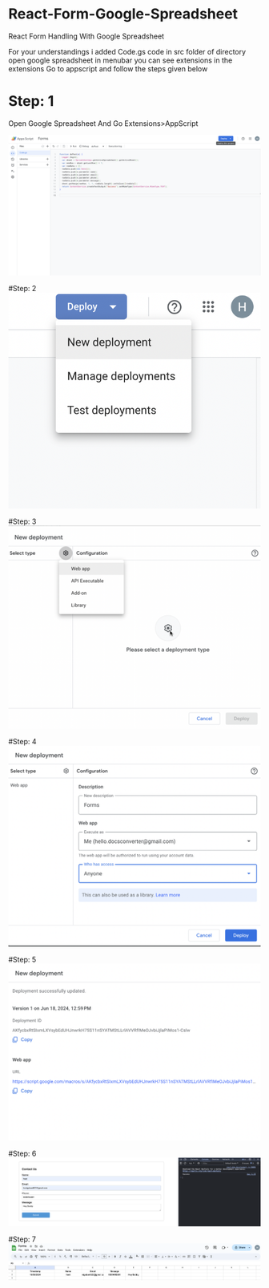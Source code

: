 # React-Form-Google-Spreadsheet

React Form Handling With Google Spreadsheet

For your understandings i added Code.gs code in src folder of directory open google spreadsheet in menubar you can see extensions in the extensions Go to appscript and follow the steps given below 

#  Step: 1
Open Google Spreadsheet And Go Extensions>AppScript

![Step 1](./src/assets/ss1.png)

#Step: 2
![Step 1](./src/assets/ss2.png)

#Step: 3
![Step 1](./src/assets/ss3.png)

#Step: 4
![Step 1](./src/assets/ss4.png)

#Step: 5
![Step 1](./src/assets/ss5.png)

#Step: 6
![Step 1](./src/assets/ss6.png)

#Step: 7
![Step 1](./src/assets/ss7.png)
